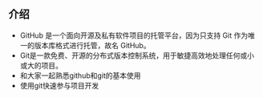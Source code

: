 
## 介绍

- GitHub 是一个面向开源及私有软件项目的托管平台，因为只支持 Git 作为唯一的版本库格式进行托管，故名 GitHub。
- Git是一款免费、开源的分布式版本控制系统，用于敏捷高效地处理任何或小或大的项目。
- 和大家一起熟悉github和git的基本使用
- 使用git快速参与项目开发
